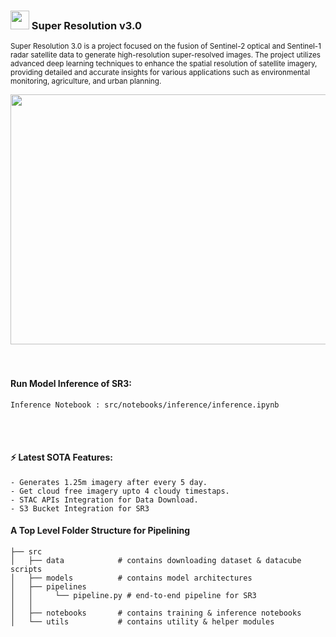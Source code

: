 ### <img src="https://cdn-icons-png.flaticon.com/512/1042/1042820.png" height=30 width=30>  Super Resolution v3.0

<small>
Super Resolution 3.0 is a project focused on the fusion of Sentinel-2 optical and Sentinel-1 radar satellite data to generate high-resolution super-resolved images. The project utilizes advanced deep learning techniques to enhance the spatial resolution of satellite imagery, providing detailed and accurate insights for various applications such as environmental monitoring, agriculture, and urban planning.<br><br>
</small>
<center>
<img src="https://r2.easyimg.io/jpn8qnkjy/screenshot_2024-03-20_230205.png" height=400 width=950>
</center><br><br>

#### Run Model Inference of SR3:
```
Inference Notebook : src/notebooks/inference/inference.ipynb 
```
<br><br>

#### ⚡ Latest SOTA Features:
```
- Generates 1.25m imagery after every 5 day.
- Get cloud free imagery upto 4 cloudy timestaps.
- STAC APIs Integration for Data Download.
- S3 Bucket Integration for SR3
```

#### A Top Level Folder Structure for Pipelining

    
    ├── src                    
    │   ├── data            # contains downloading dataset & datacube scripts     
    │   ├── models          # contains model architectures
    │   ├── pipelines
    │   │     └── pipeline.py # end-to-end pipeline for SR3
    │   │
    │   ├── notebooks       # contains training & inference notebooks   
    │   └── utils           # contains utility & helper modules

<br>
